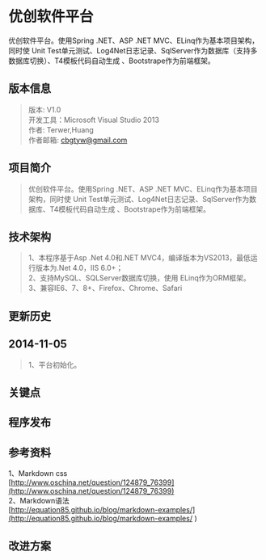 ﻿优创软件平台
===========

优创软件平台。使用Spring .NET、ASP .NET MVC、ELinq作为基本项目架构，同时使
Unit Test单元测试、Log4Net日志记录、SqlServer作为数据库（支持多数据库切换）、T4模板代码自动生成
、Bootstrape作为前端框架。

版本信息
-------
>版本: V1.0     
>开发工具：Microsoft Visual Studio 2013      
>作者: Terwer,Huang   
>作者邮箱: cbgtyw@gmail.com   

项目简介
-------
>优创软件平台。使用Spring .NET、ASP .NET MVC、ELinq作为基本项目架构，同时使
Unit Test单元测试、Log4Net日志记录、SqlServer作为数据库、T4模板代码自动生成
、Bootstrape作为前端框架。


技术架构
------
>1、本程序基于Asp .Net 4.0和.NET MVC4，编译版本为VS2013，最低运行版本为.Net 4.0，IIS 6.0+；  
>2、支持MySQL、SQLServer数据库切换，使用 ELinq作为ORM框架。    
>3、兼容IE6、7、8+、Firefox、Chrome、Safari             

更新历史
-------
2014-11-05
----------
>1、平台初始化。

关键点
------


程序发布
-------


参考资料
-------
1、Markdown css   
[http://www.oschina.net/question/124879_76399](http://www.oschina.net/question/124879_76399)   
2、Markdown语法   
[http://equation85.github.io/blog/markdown-examples/](http://equation85.github.io/blog/markdown-examples/ )  



改进方案
-------                                                                                                            





  
